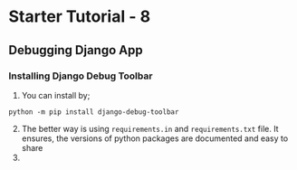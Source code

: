 # Starter Tutorial - 8

## Debugging Django App

### Installing Django Debug Toolbar
1. You can install by;
```
python -m pip install django-debug-toolbar
```
2. The better way is using `requirements.in` and `requirements.txt` file. It ensures, the versions of python packages are documented and easy to share
3. 